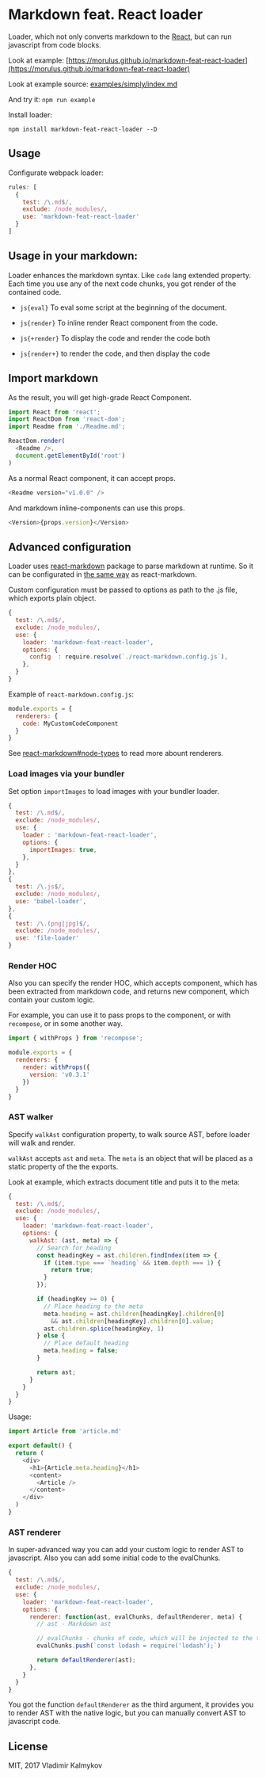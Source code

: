 Markdown feat. React loader
==

Loader, which not only converts markdown to the [React](https://reactjs.org/), but can run javascript from code blocks.

Look at example:
[https://morulus.github.io/markdown-feat-react-loader](https://morulus.github.io/markdown-feat-react-loader)

Look at example source: [examples/simply/index.md](https://github.com/morulus/markdown-feat-react-loader/blob/master/examples/simply/index.md)

And try it:
`npm run example`

Install loader:

```
npm install markdown-feat-react-loader --D
```

Usage
--

Configurate webpack loader:

```js
rules: [
  {
    test: /\.md$/,
    exclude: /node_modules/,
    use: 'markdown-feat-react-loader'
  }
]
```

Usage in your markdown:
--

Loader enhances the markdown syntax. Like `code` lang extended property. Each time you use any of the next code chunks, you got render of the contained code.

- `js{eval}` To eval some script at the beginning of the document.

- `js{render}` To inline render React component from the code.

- `js{+render}` To display the code and render the code both

- `js{render+}` to render the code, and then display the code

## Import markdown

As the result, you will get high-grade React Component.

```js
import React from 'react';
import ReactDom from 'react-dom';
import Readme from './Readme.md';

ReactDom.render(
  <Readme />,
  document.getElementById('root')
)
```

As a normal React component, it can accept props.

```js
<Readme version="v1.0.0" />
```

And markdown inline-components can use this props.

```js
<Version>{props.version}</Version>
```

## Advanced configuration

Loader uses [react-markdown](https://github.com/rexxars/react-markdown) package to parse markdown at runtime. So it can be configurated in [the same way](https://github.com/rexxars/react-markdown#options) as react-markdown.

Custom configuration must be passed to options as path to the .js file, which exports plain object.

```js
{
  test: /\.md$/,
  exclude: /node_modules/,
  use: {
    loader: 'markdown-feat-react-loader',
    options: {
      config  : require.resolve(`./react-markdown.config.js`),
    },
  }
}
```

Example of `react-markdown.config.js`:

```js
module.exports = {
  renderers: {
    code: MyCustomCodeComponent
  }
}
```

See [react-markdown#node-types](https://github.com/rexxars/react-markdown#node-types) to read more abount renderers.

### Load images via your bundler

Set option `importImages` to load images with your bundler loader.

```js
{
  test: /\.md$/,
  exclude: /node_modules/,
  use: {
    loader : 'markdown-feat-react-loader',
    options: {
      importImages: true,
    },
  }
},
{
  test: /\.js$/,
  exclude: /node_modules/,
  use: 'babel-loader',
},
{
  test: /\.(png|jpg)$/,
  exclude: /node_modules/,
  use: 'file-loader'
}
```

### Render HOC

Also you can specify the render HOC, which accepts component, which has been extracted from markdown code, and returns new component, which contain your custom logic.

For example, you can use it to pass props to the component, or with `recompose`, or in some another way.

```js
import { withProps } from 'recompose';

module.exports = {
  renderers: {
    render: withProps({
      version: 'v0.3.1'
    })
  }
}
```

### AST walker

Specify `walkAst` configuration property, to walk source AST, before loader will walk and render.

`walkAst` accepts `ast` and `meta`. The `meta` is an object that will be placed as a static property of the the exports.

Look at example, which extracts document title and puts it to the meta:
```js
{
  test: /\.md$/,
  exclude: /node_modules/,
  use: {
    loader: 'markdown-feat-react-loader',
    options: {
      walkAst: (ast, meta) => {
        // Search for heading
        const headingKey = ast.children.findIndex(item => {
          if (item.type === `heading` && item.depth === 1) {
            return true;
          }
        });

        if (headingKey >= 0) {
          // Place heading to the meta
          meta.heading = ast.children[headingKey].children[0]
            && ast.children[headingKey].children[0].value;
          ast.children.splice(headingKey, 1)
        } else {
          // Place default heading
          meta.heading = false;
        }

        return ast;
      }
    }
  }
}
```

Usage:
```js
import Article from 'article.md'

export default() {
  return (
    <div>
      <h1>{Article.meta.heading}</h1>
      <content>
        <Article />
      </content>
    </div>
  )
}
```

### AST renderer

In super-advanced way you can add your custom logic to render AST to javascript. Also you can add some initial code to the evalChunks.

```js
{
  test: /\.md$/,
  exclude: /node_modules/,
  use: {
    loader: 'markdown-feat-react-loader',
    options: {
      renderer: function(ast, evalChunks, defaultRenderer, meta) {
        // ast - Markdown ast

        // evalChunks - chunks of code, which will be injected to the top of javascript document
        evalChunks.push(`const lodash = require('lodash');`)

        return defaultRenderer(ast);
      },
    }
  }
}
```

You got the function `defaultRenderer` as the third argument, it provides you to render AST with the native logic, but you can manually convert AST to javascript code.

License
--

MIT, 2017 Vladimir Kalmykov
